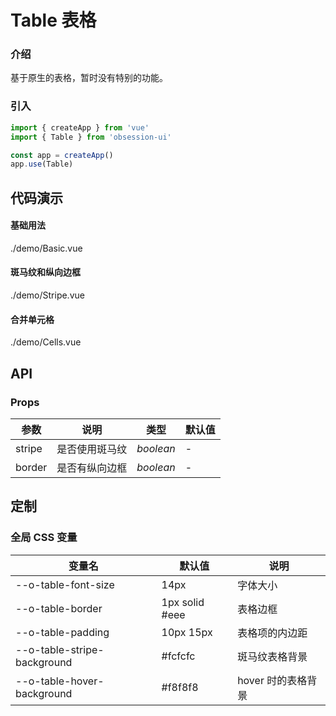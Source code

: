 # Table 表格

### 介绍
基于原生的表格，暂时没有特别的功能。

### 引入

```js
import { createApp } from 'vue'
import { Table } from 'obsession-ui'

const app = createApp()
app.use(Table)
```

## 代码演示

#### 基础用法

<demo-code transform>./demo/Basic.vue</demo-code>

#### 斑马纹和纵向边框

<demo-code transform>./demo/Stripe.vue</demo-code>

#### 合并单元格

<demo-code transform>./demo/Cells.vue</demo-code>

## API

### Props

| 参数      | 说明           | 类型                                                                | 默认值 |
| --------- | -------------- | ------------------------------------------------------------------- | ------ |
| stripe      | 是否使用斑马纹       | _boolean_          | -     |
| border      | 是否有纵向边框       | _boolean_          | -     |

## 定制

### 全局 CSS 变量

| 变量名 | 默认值 | 说明 |
| ---- | ---- | ---- |
| --o-table-font-size | 14px | 字体大小 |
| --o-table-border | 1px solid #eee | 表格边框 |
| --o-table-padding | 10px 15px | 表格项的内边距 |
| --o-table-stripe-background | #fcfcfc | 斑马纹表格背景 |
| --o-table-hover-background | #f8f8f8 | hover 时的表格背景 |
